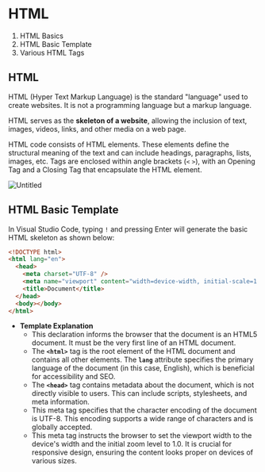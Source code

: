# HTML

1. HTML Basics
2. HTML Basic Template
3. Various HTML Tags

## HTML

HTML (Hyper Text Markup Language) is the standard "language" used to create websites. It is not a programming language but a markup language.

HTML serves as the **skeleton of a website**, allowing the inclusion of text, images, videos, links, and other media on a web page.

HTML code consists of HTML elements. These elements define the structural meaning of the text and can include headings, paragraphs, lists, images, etc. Tags are enclosed within angle brackets (`<` `>`), with an Opening Tag and a Closing Tag that encapsulate the HTML element.

![Untitled](/html1.png)

## HTML Basic Template

In Visual Studio Code, typing `!` and pressing Enter will generate the basic HTML skeleton as shown below:

```html
<!DOCTYPE html>
<html lang="en">
  <head>
    <meta charset="UTF-8" />
    <meta name="viewport" content="width=device-width, initial-scale=1.0" />
    <title>Document</title>
  </head>
  <body></body>
</html>
```

- **Template Explanation**  
  **<!DOCTYPE html>**
  - This declaration informs the browser that the document is an HTML5 document. It must be the very first line of an HTML document.
    **<html lang="en">**
  - The **`<html>`** tag is the root element of the HTML document and contains all other elements. The **`lang`** attribute specifies the primary language of the document (in this case, English), which is beneficial for accessibility and SEO.
    **<head>**
  - The **`<head>`** tag contains metadata about the document, which is not directly visible to users. This can include scripts, stylesheets, and meta information.
    **<meta charset="UTF-8">**
  - This meta tag specifies that the character encoding of the document is UTF-8. This encoding supports a wide range of characters and is globally accepted.
    **<meta name="viewport" content="width=device-width, initial-scale=1.0">**
  - This meta tag instructs the browser to set the viewport width to the device's width and the initial zoom level to 1.0. It is crucial for responsive design, ensuring the content looks proper on devices of various sizes.
    **<title>**
  - The **`<title>`** tag defines the document's title that appears on the browser tab. It helps identify pages when multiple tabs are open and is important for search engine rankings.
    **<body>**
  - The **`<body>`** tag contains all the visible content on the webpage, such as text, images, videos, links, and forms.

The above code provides a very basic framework for an HTML document. Developers add content and elements inside the **`<body>`** tag to build a webpage.

## HTML Basics

```html
<!DOCTYPE html>
<html lang="en">
  <head>
    <meta charset="UTF-8" />
    <meta name="viewport" content="width=device-width, initial-scale=1.0" />
    <title>LikeLion UCSD | HTML Basics</title>
  </head>

  <body>
    <!-- Tags for dividing sections -->
    <div>I separate spaces for your content!</div>
    <p>I am a tag that represents a paragraph, useful for breaking content.</p>
    <ul>
      <li>This is the first list item</li>
      <li>This is the second list item</li>
    </ul>

    <!-- Tags for representing content -->
    <h1>
      The h1 tag represents the most important heading. It is recommended to use
      one per page for SEO purposes.
    </h1>
    <h2>The h2 tag is used for subtitles.</h2>
    <h3>There are also h3 to h6 tags, but their importance decreases.</h3>
    <hr />
    The span tag is here: Use it to emphasize
    <span style="color:red">important text</span>.
    <hr />
    The a tag creates links: Clicking here takes you to
    <a href="http://naver.com/">Naver</a>.
    <hr />
    The img tag displays images:
    <img
      src="https://www.google.com/images/branding/googlelogo/1x/googlelogo_color_272x92dp.png"
    />
    <hr />
    The input tag is used to collect user input: <input type="text" />
    <hr />
    The button tag creates clickable buttons: <button>Click me</button>
    <hr />
    The textarea tag provides a space to enter multiple lines of text:
    <textarea>What should I write here?</textarea>
  </body>
</html>
```

The above code includes the most basic HTML tags. You can find more from the list below or search for specific tags as needed! (No need to memorize them!)

Let's run the HTML file above directly!

## Text Tags

These are tags used to represent basic text.

- **`<h1>` to `<h6>`**: Tags for headings, where **`<h1>`** represents the most important heading, and **`<h6>`** represents the least important heading.
- **`<p>`**: Defines a paragraph of text.
- **`<code>`**: Displays inline code snippets.
- **`<pre>`**: Displays preformatted text, preserving whitespace as written.
- **`<blockquote>`**: Represents a block-level quotation from another source.
- **`<cite>`**: Used to cite the title of a work.
- **`<abbr>`**: Denotes abbreviations or acronyms and provides descriptions.
- **`<mark>`**: Highlights or marks text.
- **`<q>`**: Represents inline quotations.
- **`<var>`**: Used to denote variables or placeholders in text.
- **`<kbd>`**: Represents user input, like keyboard or button actions.
- **`<samp>`**: Represents output from a program or system.

## Text Formatting Tags

These tags modify the text style to emphasize meaning or display information in a specific format.

- **`<strong>` or `<b>`**: Boldens the text for emphasis.
- **`<em>` or `<i>`**: Italicizes the text for emphasis.
- **`<u>`**: Underlines text to emphasize it.
- **`<s>` or `<del>`**: Strikes through the text.
- **`<sup>`**: Displays text as superscript, used for exponents or footnotes.
- **`<sub>`**: Displays text as subscript, used in chemical formulas, etc.

## Hyperlink

Hyperlinks are created as follows:

```html
<a href="url">link text</a>
```

You can also make an image clickable:

```html
<a
  href="https://melted-gym-f03.notion.site/HTML-9997159ee878406f84fc5bf8e544c527"
>
  <img
    src="https://external-preview.redd.it/2cQ9g6IO8p3HvWdLz5MvmtoszY2AHCG2jIrLPh4Me-A.jpg?auto=webp&s=ef22d1216cb49de47b65cdbfc8131be8788778b0"
    alt="HTML tutorial"
    style="width:200px;"
  />
</a>
```

## List

### Unordered

An unordered list is represented using `<ul>`.

![Untitled](/html2.png)

```html
<ul>
  <li>Apple</li>
  <li>Banana</li>
  <li>Orange</li>
</ul>
```

### Ordered

An ordered list is represented using `<ol>`.

![Untitled](/html3.png)

```html
<ol>
  <li>Pour oil into the pan.</li>
  <li>Preheat the pan over medium heat.</li>
  <li>Crack the egg into the pan and cook it.</li>
</ol>
```

## Image

Images are displayed using the `<img>` tag. In the `src` attribute, you can include the local file path or the URL of an image from the internet.

The `alt` attribute provides alternative text in case the image fails to load.

```html
<img src="pow.jpg" alt="Pow Pow" />
```

## Table

HTML tables are useful for arranging text, images, links, and other content in a tabular format. The basic components are:

- **`<table>`**: Wraps the entire table.
- **`<tr>`**: Defines a row in the table.
- **`<td>`**: Defines a cell (data) within a row.
- **`<th>`**: Defines a header cell, often used for column titles.
- **`border="1"`**: Specifies the border width of the table.

You can adjust spacing between cells (**`cellspacing`**) and padding inside cells (**`cellpadding`**). Additionally, **`colspan`** and **`rowspan`** attributes allow you to merge columns or rows.

![Untitled](/html4.png)

```html
<table border="1" cellpadding="5" cellspacing="5">
  <tr>
    <th>Region</th>
    <th>Cat Breed</th>
    <th>Location of origin</th>
  </tr>
  <tr>
    <td rowspan="3">Europe</td>
    <td>British Shorthair</td>
    <td>the United Kingdom</td>
  </tr>
  <tr>
    <td>Chartreux</td>
    <td>France</td>
  </tr>
  <tr>
    <td>Africa</td>
    <td>Sokoke</td>
    <td>Kenya</td>
  </tr>
</table>
```

## Attributes

HTML elements can have attributes that provide additional information or control their behavior. There are three main types of attributes: required, standard, and event attributes.

### Required Attributes

Required attributes are essential for certain elements to function correctly. Examples include:

- **src**: Used in **`<img>`**, **`<source>`**, and **`<track>`** elements to specify the media source URL.
- **href**: Used in **`<a>`**, **`<area>`**, and **`<link>`** elements to specify the target URL.
- **alt**: Used in **`<img>`** and **`<area>`** elements to provide alternative text for accessibility or when the image fails to load.

### Standard Attributes

Standard attributes are widely applicable across most HTML elements. Examples include:

- **class**: Groups elements for styling or behavior via CSS or JavaScript.
- **id**: Provides a unique identifier for an element, often used in styling or scripting.
- **style**: Applies inline CSS styles to an element.
- **width** and **height**: Specify the dimensions of an element, such as an image or table.
- **colspan** and **rowspan**: Merge columns or rows within a table.
- **disabled**: Disables interactive elements like buttons or inputs.
- **readonly**: Makes inputs or textareas uneditable.
- **placeholder**: Displays hint text inside an input field.
- **required**: Marks inputs or forms as mandatory.
- **aria-label**: Adds accessibility labels for screen readers.
- **data-**: Stores custom data attributes on elements.
- **target**: Specifies where to open linked content (e.g., **`_blank`** for a new tab).
- **rel**: Defines the relationship between the current and linked documents.

### Event Attributes

Event attributes allow elements to respond to user actions by triggering JavaScript functions. Examples include:

- **onclick**: Executes a JavaScript function when the element is clicked.
  ```html
  <button onclick="alert('Clicked!')">Click me</button>
  ```
- **onmouseover**: Executes a JavaScript function when the mouse hovers over the element.
  ```html
  <div onmouseover="console.log('Mouse is hovering!')">
    Hover over this text.
  </div>
  ```

## 🌟 div and span Tags

- **div (division) element**: A block-level container used to group content into sections and apply styles.
  ```html
  <div id="important_info">
    <p>Notion is the best way to take notes.</p>
    <p>Notion keeps you organized.</p>
    <p>We <3 Notion</p>
  </div>
  ```
- **span element**: An inline container used to apply styles to small parts of text.
  ```html
  <p>My golden retriever has <span style="color:brown">brown</span> eyes.</p>
  ```

## User Input

- **HTML Form Element**: Collects user data and sends it to the server.
  ```html
  <form>...</form>
  ```
- **HTML Input Element**: Represents input fields for user data, defined by the `type` attribute. Examples:
  - **`<input type="text">`**: Single-line text field
  - **`<input type="radio">`**: Radio button for single selection
  - **`<input type="checkbox">`**: Checkbox for multiple selections
  - **`<input type="submit">`**: Submit button for forms
  - **`<input type="button">`**: Button for JavaScript functions
- **HTML Button Element**: Represents clickable buttons with various attributes.
  ```html
  <button type="button">I am a regular button</button>
  <button type="reset">I reset the form</button>
  <button type="submit">I submit the form</button>
  ```

## Dropdown Menu

- **select element**: Creates a dropdown menu with multiple **option** elements.
  ```html
  <select name="cats" id="cats">
    <option value="doggo" disabled>woof</option>
    <option value="bengal_cat">Bengal Cat</option>
    <option value="minskin_cat">Minskin Cat</option>
    <option value="persian_cat" selected>Persian Cat</option>
  </select>
  ```

## Website Structure

- **Header (header)**: A container for introductory content or navigation links.
- **Navigation Bar (nav)**: Groups important page links for easy navigation.
- **Main Content (main)**: Contains unique content specific to the current page.
- **Footer (footer)**: Appears at the bottom of a webpage, often containing author or contact information.

## Metadata

- **doctype**: A declaration required for the proper functioning of an HTML document.
- **meta elements**: Include metadata like character encoding or links to stylesheets.

---

For more tags and examples, visit [W3Schools HTML Guide](https://www.w3schools.com/html/default.asp).
